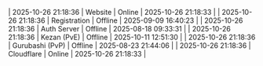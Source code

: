 | 2025-10-26 21:18:36 | Website | Online | 2025-10-26 21:18:33 |
| 2025-10-26 21:18:36 | Registration | Offline | 2025-09-09 16:40:23 |
| 2025-10-26 21:18:36 | Auth Server | Offline | 2025-08-18 09:33:31 |
| 2025-10-26 21:18:36 | Kezan (PvE) | Offline | 2025-10-11 12:51:30 |
| 2025-10-26 21:18:36 | Gurubashi (PvP) | Offline | 2025-08-23 21:44:06 |
| 2025-10-26 21:18:36 | Cloudflare | Online | 2025-10-26 21:18:33 |
